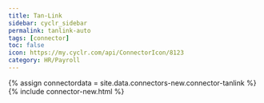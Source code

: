 ```yaml
---
title: Tan-Link
sidebar: cyclr_sidebar
permalink: tanlink-auto
tags: [connector]
toc: false
icon: https://my.cyclr.com/api/ConnectorIcon/8123
category: HR/Payroll
---
```

{% assign connectordata = site.data.connectors-new.connector-tanlink %}
{% include connector-new.html %}	